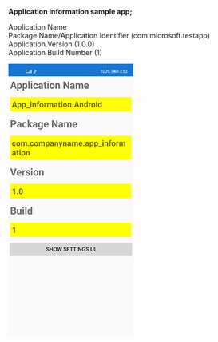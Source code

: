 **Application information sample app;**


Application Name  
Package Name/Application Identifier (com.microsoft.testapp)  
Application Version (1.0.0)  
Application Build Number (1)  

![GitHub Logo](logo.png)


